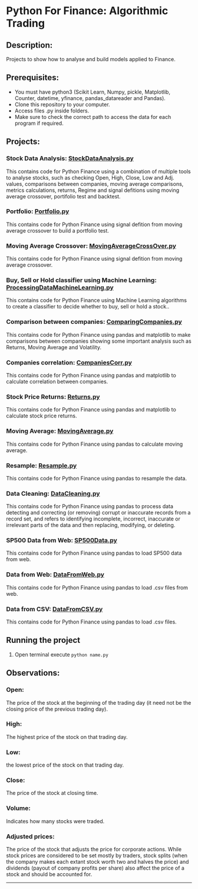 #  Python For Finance: Algorithmic Trading

## Description: 
Projects to show how to analyse and build models applied to Finance.

## Prerequisites:
- You must have python3 (Scikit Learn, Numpy, pickle, Matplotlib, Counter, datetime, yfinance, pandas_datareader and Pandas).
- Clone this repository to your computer.
- Access files .py inside folders.
- Make sure to check the correct path to access the data for each program if required.

## Projects:

### Stock Data Analysis: [StockDataAnalysis.py](https://github.com/markikojr/DataScience/blob/master/finance/StockDataAnalysis.py)  
This contains code for Python Finance using a combination of multiple tools to analyse stocks, such as checking Open, High, Close, Low and Adj. values, comparisons between companies, moving average comparisons, metrics calculations, returns, Regime and signal defitions using moving average crossover, portifolio test and backtest.

### Portfolio: [Portfolio.py](https://github.com/markikojr/DataScience/blob/master/finance/Portfolio.py)  
This contains code for Python Finance using signal defition from moving average crossover to build a portfolio test.

### Moving Average Crossover: [MovingAverageCrossOver.py](https://github.com/markikojr/DataScience/blob/master/finance/MovingAverageCrossOver.py)  
This contains code for Python Finance using signal defition from moving average crossover.

### Buy, Sell or Hold classifier using Machine Learning: [ProcessingDataMachineLearning.py](https://github.com/markikojr/DataScience/blob/master/finance/ProcessingDataMachineLearning.py)  
This contains code for Python Finance using Machine Learning algorithms to create a classifier to decide whether to buy, sell or hold a stock..

### Comparison between companies: [ComparingCompanies.py](https://github.com/markikojr/DataScience/blob/master/finance/ComparingCompanies.py)  
This contains code for Python Finance using pandas and matplotlib to make comparisons between companies showing some important analysis such as Returns, Moving Average and Volatility.

### Companies correlation: [CompaniesCorr.py](https://github.com/markikojr/DataScience/blob/master/finance/CompaniesCorr.py)  
This contains code for Python Finance using pandas and matplotlib to calculate correlation between companies.

### Stock Price Returns: [Returns.py](https://github.com/markikojr/DataScience/blob/master/finance/Returns.py)  
This contains code for Python Finance using pandas and matplotlib to calculate stock price returns.

### Moving Average: [MovingAverage.py](https://github.com/markikojr/DataScience/blob/master/finance/MovingAverage.py)  
This contains code for Python Finance using pandas to calculate moving average.

### Resample: [Resample.py](https://github.com/markikojr/DataScience/blob/master/finance/Resample.py)  
This contains code for Python Finance using pandas to resample the data.

### Data Cleaning: [DataCleaning.py](https://github.com/markikojr/DataScience/blob/master/finance/DataCleaning.py)  
This contains code for Python Finance using pandas to process data detecting and correcting (or removing) corrupt or inaccurate records from a record set, and refers to identifying incomplete, incorrect, inaccurate or irrelevant parts of the data and then replacing, modifying, or deleting.

### SP500 Data from Web: [SP500Data.py](https://github.com/markikojr/DataScience/blob/master/finance/SP500Data.py)  
This contains code for Python Finance using pandas to load SP500 data from web.

### Data from Web: [DataFromWeb.py](https://github.com/markikojr/DataScience/blob/master/finance/DataFromWeb.py)  
This contains code for Python Finance using pandas to load .csv files from web.

### Data from CSV: [DataFromCSV.py](https://github.com/markikojr/DataScience/blob/master/finance/DataFromCSV.py)  
This contains code for Python Finance using pandas to load .csv files.


## Running the project
1) Open terminal execute `python name.py`

## Observations:

### Open: 
The price of the stock at the beginning of the trading day (it need not be the closing price of the previous trading day).

### High:
The highest price of the stock on that trading day. 

### Low: 
the lowest price of the stock on that trading day. 

### Close:
The price of the stock at closing time. 

### Volume:
Indicates how many stocks were traded.

### Adjusted prices: 
The price of the stock that adjusts the price for corporate actions. While stock prices are considered to be set mostly by traders, stock splits (when the company makes each extant stock worth two and halves the price) and dividends (payout of company profits per share) also affect the price of a stock and should be accounted for.

--------------------------
